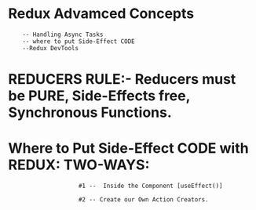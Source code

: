 # Redux Advamced Concepts
        -- Handling Async Tasks
        -- where to put Side-Effect CODE 
        --Redux DevTools

# REDUCERS RULE:- Reducers must be PURE, Side-Effects free, Synchronous Functions.

# Where to Put Side-Effect CODE with REDUX: TWO-WAYS:
                        #1 --  Inside the Component [useEffect()]

                        #2 -- Create our Own Action Creators.
